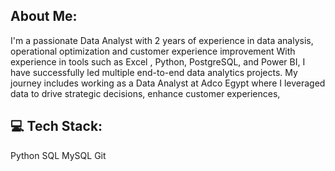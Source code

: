 ## About Me:

I'm a passionate Data Analyst with 2 years of experience in data analysis, operational optimization and customer experience improvement With experience in tools such as Excel , Python, PostgreSQL, and Power BI, 
I have successfully led multiple end-to-end data analytics projects. My journey includes working as a Data Analyst at Adco Egypt where I leveraged data to drive strategic decisions, enhance customer experiences,
## 💻 Tech Stack:
Python
SQL MySQL
Git
